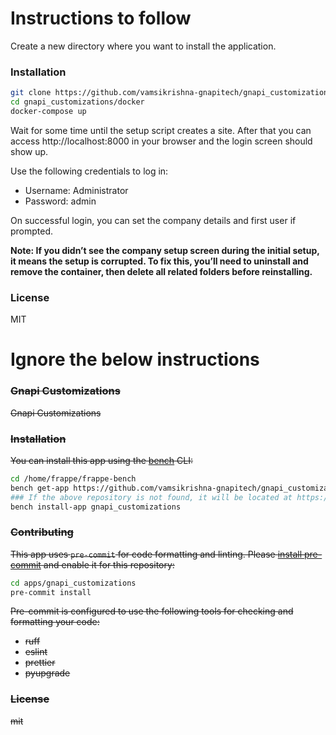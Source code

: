 # Instructions to follow
Create a new directory where you want to install the application.

### Installation
```bash
git clone https://github.com/vamsikrishna-gnapitech/gnapi_customizations.git
cd gnapi_customizations/docker
docker-compose up
```
Wait for some time until the setup script creates a site. After that you can access http://localhost:8000 in your browser and the login screen should show up.

Use the following credentials to log in:
- Username: Administrator
- Password: admin

On successful login, you can set the company details and first user if prompted. 

**Note: If you didn’t see the company setup screen during the initial setup, it means the setup is corrupted. To fix this, you’ll need to uninstall and remove the container, then delete all related folders before reinstalling.**

### License
MIT

# Ignore the below instructions
### ~~Gnapi Customizations~~

~~Gnapi Customizations~~

### ~~Installation~~

~~You can install this app using the [bench](https://github.com/frappe/bench) CLI:~~

```bash
cd /home/frappe/frappe-bench
bench get-app https://github.com/vamsikrishna-gnapitech/gnapi_customizations.git --branch main 
### If the above repository is not found, it will be located at https://github.com/gnapi-tech/gnapi_customizations.git
bench install-app gnapi_customizations
```

### ~~Contributing~~

~~This app uses `pre-commit` for code formatting and linting. Please [install pre-commit](https://pre-commit.com/#installation) and enable it for this repository:~~

```bash
cd apps/gnapi_customizations
pre-commit install
```

~~Pre-commit is configured to use the following tools for checking and formatting your code:~~

- ~~ruff~~
- ~~eslint~~
- ~~prettier~~
- ~~pyupgrade~~

### ~~License~~

~~mit~~
